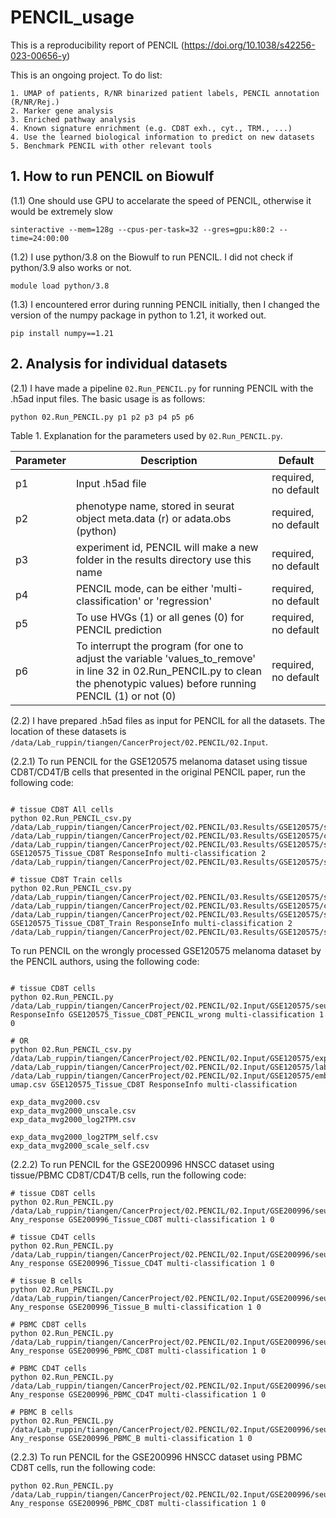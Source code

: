 # PENCIL_usage
This is a reproducibility report of PENCIL (https://doi.org/10.1038/s42256-023-00656-y)

This is an ongoing project. To do list:

```
1. UMAP of patients, R/NR binarized patient labels, PENCIL annotation (R/NR/Rej.)
2. Marker gene analysis
3. Enriched pathway analysis
4. Known signature enrichment (e.g. CD8T exh., cyt., TRM., ...)
4. Use the learned biological information to predict on new datasets
5. Benchmark PENCIL with other relevant tools

```


## 1. How to run PENCIL on Biowulf

(1.1) One should use GPU to accelarate the speed of PENCIL, otherwise it would be extremely slow

```{bash}
sinteractive --mem=128g --cpus-per-task=32 --gres=gpu:k80:2 --time=24:00:00
```

(1.2) I use python/3.8 on the Biowulf to run PENCIL. I did not check if python/3.9 also works or not.

```{bash}
module load python/3.8
```

(1.3) I encountered error during running PENCIL initially, then I changed the version of the numpy package in python to 1.21, it worked out.

```{bash}
pip install numpy==1.21
```



## 2. Analysis for individual datasets

(2.1) I have made a pipeline `02.Run_PENCIL.py` for running PENCIL with the .h5ad input files. The basic usage is as follows:

```{bash}
python 02.Run_PENCIL.py p1 p2 p3 p4 p5 p6
```

Table 1. Explanation for the parameters used by `02.Run_PENCIL.py`.

| Parameter | Description | Default |
|----------|----------|----------|
| p1   | Input .h5ad file | required, no default |
| p2   | phenotype name, stored in seurat object meta.data (r) or adata.obs (python) | required, no default |
| p3   | experiment id, PENCIL will make a new folder in the results directory use this name | required, no default |
| p4   | PENCIL mode, can be either 'multi-classification' or 'regression' | required, no default |
| p5   | To use HVGs (1) or all genes (0) for PENCIL prediction | required, no default |
| p6   | To interrupt the program (for one to adjust the variable 'values_to_remove' in line 32 in 02.Run_PENCIL.py to clean the phenotypic values) before running PENCIL (1) or not (0) | required, no default |

(2.2) I have prepared .h5ad files as input for PENCIL for all the datasets. The location of these datasets is `/data/Lab_ruppin/tiangen/CancerProject/02.PENCIL/02.Input`.

(2.2.1) To run PENCIL for the GSE120575 melanoma dataset using tissue CD8T/CD4T/B cells that presented in the original PENCIL paper, run the following code:

```{bash}

# tissue CD8T All cells
python 02.Run_PENCIL_csv.py /data/Lab_ruppin/tiangen/CancerProject/02.PENCIL/03.Results/GSE120575/seu_Tissue_CD8T.csv /data/Lab_ruppin/tiangen/CancerProject/02.PENCIL/03.Results/GSE120575/cell_label_info.csv /data/Lab_ruppin/tiangen/CancerProject/02.PENCIL/03.Results/GSE120575/seu_Tissue_CD8T_embedding_umap.csv GSE120575_Tissue_CD8T ResponseInfo multi-classification 2 /data/Lab_ruppin/tiangen/CancerProject/02.PENCIL/03.Results/GSE120575/seu_Tissue_CD8T_Test.csv

# tissue CD8T Train cells
python 02.Run_PENCIL_csv.py /data/Lab_ruppin/tiangen/CancerProject/02.PENCIL/03.Results/GSE120575/seu_Tissue_CD8T_Train.csv /data/Lab_ruppin/tiangen/CancerProject/02.PENCIL/03.Results/GSE120575/cell_label_info_Train.csv /data/Lab_ruppin/tiangen/CancerProject/02.PENCIL/03.Results/GSE120575/seu_Tissue_CD8T_Train_embedding_umap.csv GSE120575_Tissue_CD8T_Train ResponseInfo multi-classification 2 /data/Lab_ruppin/tiangen/CancerProject/02.PENCIL/03.Results/GSE120575/seu_Tissue_CD8T_Test.csv

```

To run PENCIL on the wrongly processed GSE120575 melanoma dataset by the PENCIL authors, using the following code:

```

# tissue CD8T cells
python 02.Run_PENCIL.py /data/Lab_ruppin/tiangen/CancerProject/02.PENCIL/02.Input/GSE120575/seu_Tissue_CD8T_PENCIL_wrong.h5ad ResponseInfo GSE120575_Tissue_CD8T_PENCIL_wrong multi-classification 1 0

# OR
python 02.Run_PENCIL_csv.py /data/Lab_ruppin/tiangen/CancerProject/02.PENCIL/02.Input/GSE120575/exp_data_mvg2000.csv /data/Lab_ruppin/tiangen/CancerProject/02.PENCIL/02.Input/GSE120575/label_info.csv /data/Lab_ruppin/tiangen/CancerProject/02.PENCIL/02.Input/GSE120575/embedding-umap.csv GSE120575_Tissue_CD8T ResponseInfo multi-classification

exp_data_mvg2000.csv
exp_data_mvg2000_unscale.csv
exp_data_mvg2000_log2TPM.csv

exp_data_mvg2000_log2TPM_self.csv
exp_data_mvg2000_scale_self.csv

```



(2.2.2) To run PENCIL for the GSE200996 HNSCC dataset using tissue/PBMC CD8T/CD4T/B cells, run the following code:

```{bash}
# tissue CD8T cells
python 02.Run_PENCIL.py /data/Lab_ruppin/tiangen/CancerProject/02.PENCIL/02.Input/GSE200996/seu_Tissue_CD8T.h5ad Any_response GSE200996_Tissue_CD8T multi-classification 1 0

# tissue CD4T cells
python 02.Run_PENCIL.py /data/Lab_ruppin/tiangen/CancerProject/02.PENCIL/02.Input/GSE200996/seu_Tissue_CD4T.h5ad Any_response GSE200996_Tissue_CD4T multi-classification 1 0

# tissue B cells
python 02.Run_PENCIL.py /data/Lab_ruppin/tiangen/CancerProject/02.PENCIL/02.Input/GSE200996/seu_Tissue_B.h5ad Any_response GSE200996_Tissue_B multi-classification 1 0

# PBMC CD8T cells
python 02.Run_PENCIL.py /data/Lab_ruppin/tiangen/CancerProject/02.PENCIL/02.Input/GSE200996/seu_PBMC_CD8T.h5ad Any_response GSE200996_PBMC_CD8T multi-classification 1 0

# PBMC CD4T cells
python 02.Run_PENCIL.py /data/Lab_ruppin/tiangen/CancerProject/02.PENCIL/02.Input/GSE200996/seu_PBMC_CD4T.h5ad Any_response GSE200996_PBMC_CD4T multi-classification 1 0

# PBMC B cells
python 02.Run_PENCIL.py /data/Lab_ruppin/tiangen/CancerProject/02.PENCIL/02.Input/GSE200996/seu_PBMC_B.h5ad Any_response GSE200996_PBMC_B multi-classification 1 0

```

(2.2.3) To run PENCIL for the GSE200996 HNSCC dataset using PBMC CD8T cells, run the following code:

```{bash}
python 02.Run_PENCIL.py /data/Lab_ruppin/tiangen/CancerProject/02.PENCIL/02.Input/GSE200996/seu_PBMC_CD8T.h5ad Any_response GSE200996_PBMC_CD8T multi-classification 1 0
```
